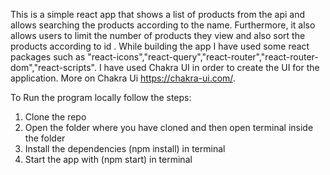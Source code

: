 This is a simple react app that shows a list of products from the api and allows searching the products according to the name. Furthermore, it also allows users to limit the number of products they view and also sort the products according to id .
While building the app I have used some react packages such as "react-icons","react-query","react-router","react-router-dom","react-scripts".
I have used Chakra UI in order to create the UI for the application. More on Chakra Ui https://chakra-ui.com/.

To Run the program locally follow the steps:

1. Clone the repo
2. Open the folder where you have cloned and then open terminal inside the folder
3. Install the dependencies (npm install) in terminal
4. Start the app with (npm start) in terminal
